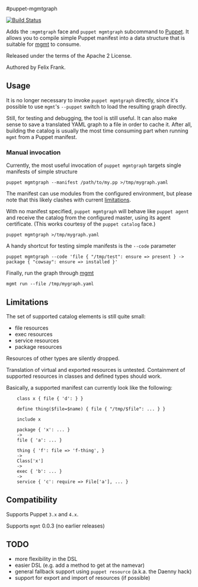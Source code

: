 #puppet-mgmtgraph

[![Build Status](https://travis-ci.org/ffrank/puppet-mgmtgraph.png)](https://travis-ci.org/ffrank/puppet-mgmtgraph)

Adds the `:mgmtgraph` face and `puppet mgmtgraph` subcommand to [Puppet](https://github.com/puppetlabs/puppet).
It allows you to compile simple Puppet manifest into a data structure that is
suitable for [mgmt](https://github.com/purpleidea/mgmt/) to consume.

Released under the terms of the Apache 2 License.

Authored by Felix Frank.

## Usage

It is no longer necessary to invoke `puppet mgmtgraph` directly, since it's possible to use `mgmt`'s `--puppet` switch
to load the resulting graph directly.

Still, for testing and debugging, the tool is still useful. It can also make sense to save a translated YAML graph
to a file in order to cache it. After all, building the catalog is usually the most time consuming part when running
`mgmt` from a Puppet manifest.

### Manual invocation

Currently, the most useful invocation of `puppet mgmtgraph` targets single manifests of simple structure

    puppet mgmtgraph --manifest /path/to/my.pp >/tmp/mygraph.yaml

The manifest can use modules from the configured environment, but please note that this likely clashes with current
[limitations](#limitations).

With no manifest specified, `puppet mgmtgraph` will behave like `puppet agent` and receive
the catalog from the configured master, using its agent certificate. (This works courtesy
of the `puppet catalog` face.)

    puppet mgmtgraph >/tmp/mygraph.yaml

A handy shortcut for testing simple manifests is the `--code` parameter

    puppet mgmtgraph --code 'file { "/tmp/test": ensure => present } -> package { "cowsay": ensure => installed }'

Finally, run the graph through [mgmt](https://github.com/purpleidea/mgmt/)

    mgmt run --file /tmp/mygraph.yaml

## Limitations

The set of supported catalog elements is still quite small:

 * file resources
 * exec resources
 * service resources
 * package resources

Resources of other types are silently dropped.

Translation of virtual and exported resources is untested. Containment of supported resources
in classes and defined types should work.

Basically, a supported manifest can currently look like the following:

```puppet
    class x { file { 'd': } }

    define thing($file=$name) { file { "/tmp/$file": ... } }

    include x

    package { 'x': ... }
    ->
    file { 'a': ... }

    thing { 'f': file => 'f-thing', }
    ->
    Class['x']
    ->
    exec { 'b': ... }
    ->
    service { 'c': require => File['a'], ... }
```

## Compatibility

Supports Puppet `3.x` and `4.x`.

Supports `mgmt` 0.0.3 (no earlier releases)

## TODO

* more flexibility in the DSL
* easier DSL (e.g. add a method to get at the namevar)
* general fallback support using `puppet resource` (a.k.a. the Daenny hack)
* support for export and import of resources (if possible)
